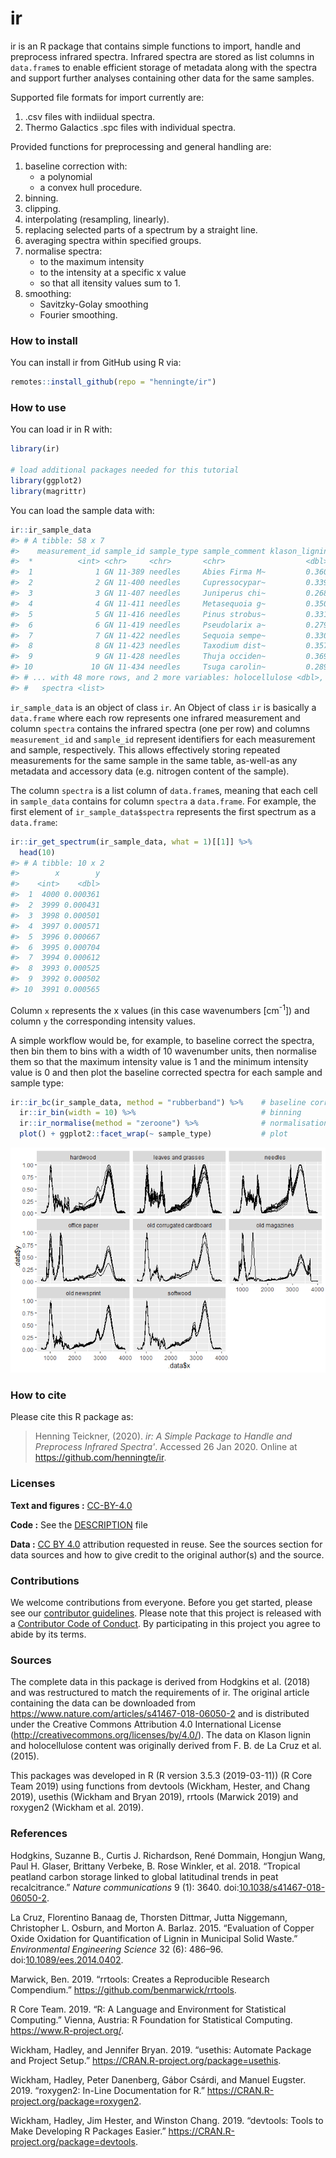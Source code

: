
<!-- README.md is generated from README.Rmd. Please edit that file -->
ir
==

ir is an R package that contains simple functions to import, handle and preprocess infrared spectra. Infrared spectra are stored as list columns in `data.frame`s to enable efficient storage of metadata along with the spectra and support further analyses containing other data for the same samples.

Supported file formats for import currently are:

1.  .csv files with indiidual spectra.
2.  Thermo Galactics .spc files with individual spectra.

Provided functions for preprocessing and general handling are:

1.  baseline correction with:
    -   a polynomial
    -   a convex hull procedure.
2.  binning.
3.  clipping.
4.  interpolating (resampling, linearly).
5.  replacing selected parts of a spectrum by a straight line.
6.  averaging spectra within specified groups.
7.  normalise spectra:
    -   to the maximum intensity
    -   to the intensity at a specific x value
    -   so that all itensity values sum to 1.
8.  smoothing:
    -   Savitzky-Golay smoothing
    -   Fourier smoothing.

### How to install

You can install ir from GitHub using R via:

``` r
remotes::install_github(repo = "henningte/ir")
```

### How to use

You can load ir in R with:

``` r
library(ir)

# load additional packages needed for this tutorial
library(ggplot2)
library(magrittr)
```

You can load the sample data with:

``` r
ir::ir_sample_data
#> # A tibble: 58 x 7
#>    measurement_id sample_id sample_type sample_comment klason_lignin
#>  *          <int> <chr>     <chr>       <chr>                  <dbl>
#>  1              1 GN 11-389 needles     Abies Firma M~         0.360
#>  2              2 GN 11-400 needles     Cupressocypar~         0.339
#>  3              3 GN 11-407 needles     Juniperus chi~         0.268
#>  4              4 GN 11-411 needles     Metasequoia g~         0.350
#>  5              5 GN 11-416 needles     Pinus strobus~         0.331
#>  6              6 GN 11-419 needles     Pseudolarix a~         0.279
#>  7              7 GN 11-422 needles     Sequoia sempe~         0.330
#>  8              8 GN 11-423 needles     Taxodium dist~         0.357
#>  9              9 GN 11-428 needles     Thuja occiden~         0.369
#> 10             10 GN 11-434 needles     Tsuga carolin~         0.289
#> # ... with 48 more rows, and 2 more variables: holocellulose <dbl>,
#> #   spectra <list>
```

`ir_sample_data` is an object of class `ir`. An Object of class `ir` is basically a `data.frame` where each row represents one infrared measurement and column `spectra` contains the infrared spectra (one per row) and columns `measurement_id` and `sample_id` represent identifiers for each measurement and sample, respectively. This allows effectively storing repeated measurements for the same sample in the same table, as-well-as any metadata and accessory data (e.g. nitrogen content of the sample).

The column `spectra` is a list column of `data.frame`s, meaning that each cell in `sample_data` contains for column `spectra` a `data.frame`. For example, the first element of `ir_sample_data$spectra` represents the first spectrum as a `data.frame`:

``` r
ir::ir_get_spectrum(ir_sample_data, what = 1)[[1]] %>% 
  head(10)
#> # A tibble: 10 x 2
#>        x        y
#>    <int>    <dbl>
#>  1  4000 0.000361
#>  2  3999 0.000431
#>  3  3998 0.000501
#>  4  3997 0.000571
#>  5  3996 0.000667
#>  6  3995 0.000704
#>  7  3994 0.000612
#>  8  3993 0.000525
#>  9  3992 0.000502
#> 10  3991 0.000565
```

Column `x` represents the x values (in this case wavenumbers \[cm<sup>-1</sup>\]) and column `y` the corresponding intensity values.

A simple workflow would be, for example, to baseline correct the spectra, then bin them to bins with a width of 10 wavenumber units, then normalise them so that the maximum intensity value is 1 and the minimum intensity value is 0 and then plot the baseline corrected spectra for each sample and sample type:

``` r
ir::ir_bc(ir_sample_data, method = "rubberband") %>%    # baseline correction
  ir::ir_bin(width = 10) %>%                            # binning
  ir::ir_normalise(method = "zeroone") %>%              # normalisation
  plot() + ggplot2::facet_wrap(~ sample_type)           # plot
```

![](README-sample_data_workflow-1.png)

### How to cite

Please cite this R package as:

> Henning Teickner, (2020). *ir: A Simple Package to Handle and Preprocess Infrared Spectra'*. Accessed 26 Jan 2020. Online at <https://github.com/henningte/ir>.

### Licenses

**Text and figures :** [CC-BY-4.0](http://creativecommons.org/licenses/by/4.0/)

**Code :** See the [DESCRIPTION](DESCRIPTION) file

**Data :** [CC BY 4.0](https://creativecommons.org/licenses/by/4.0/) attribution requested in reuse. See the sources section for data sources and how to give credit to the original author(s) and the source.

### Contributions

We welcome contributions from everyone. Before you get started, please see our [contributor guidelines](CONTRIBUTING.md). Please note that this project is released with a [Contributor Code of Conduct](CONDUCT.md). By participating in this project you agree to abide by its terms.

### Sources

The complete data in this package is derived from Hodgkins et al. (2018) and was restructured to match the requirements of ir. The original article containing the data can be downloaded from <https://www.nature.com/articles/s41467-018-06050-2> and is distributed under the Creative Commons Attribution 4.0 International License (<http://creativecommons.org/licenses/by/4.0/>). The data on Klason lignin and holocellulose content was originally derived from F. B. de La Cruz et al. (2015).

This packages was developed in R (R version 3.5.3 (2019-03-11)) (R Core Team 2019) using functions from devtools (Wickham, Hester, and Chang 2019), usethis (Wickham and Bryan 2019), rrtools (Marwick 2019) and roxygen2 (Wickham et al. 2019).

### References

Hodgkins, Suzanne B., Curtis J. Richardson, René Dommain, Hongjun Wang, Paul H. Glaser, Brittany Verbeke, B. Rose Winkler, et al. 2018. “Tropical peatland carbon storage linked to global latitudinal trends in peat recalcitrance.” *Nature communications* 9 (1): 3640. doi:[10.1038/s41467-018-06050-2](https://doi.org/10.1038/s41467-018-06050-2).

La Cruz, Florentino Banaag de, Thorsten Dittmar, Jutta Niggemann, Christopher L. Osburn, and Morton A. Barlaz. 2015. “Evaluation of Copper Oxide Oxidation for Quantification of Lignin in Municipal Solid Waste.” *Environmental Engineering Science* 32 (6): 486–96. doi:[10.1089/ees.2014.0402](https://doi.org/10.1089/ees.2014.0402).

Marwick, Ben. 2019. “rrtools: Creates a Reproducible Research Compendium.” <https://github.com/benmarwick/rrtools>.

R Core Team. 2019. “R: A Language and Environment for Statistical Computing.” Vienna, Austria: R Foundation for Statistical Computing. <https://www.R-project.org/>.

Wickham, Hadley, and Jennifer Bryan. 2019. “usethis: Automate Package and Project Setup.” <https://CRAN.R-project.org/package=usethis>.

Wickham, Hadley, Peter Danenberg, Gábor Csárdi, and Manuel Eugster. 2019. “roxygen2: In-Line Documentation for R.” <https://CRAN.R-project.org/package=roxygen2>.

Wickham, Hadley, Jim Hester, and Winston Chang. 2019. “devtools: Tools to Make Developing R Packages Easier.” <https://CRAN.R-project.org/package=devtools>.
